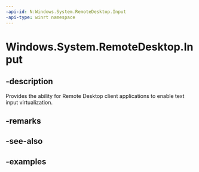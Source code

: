 ```yaml
---
-api-id: N:Windows.System.RemoteDesktop.Input
-api-type: winrt namespace
---
```


# Windows.System.RemoteDesktop.Input



## -description

Provides the ability for Remote Desktop client applications to enable text input virtualization.

## -remarks

## -see-also

## -examples


